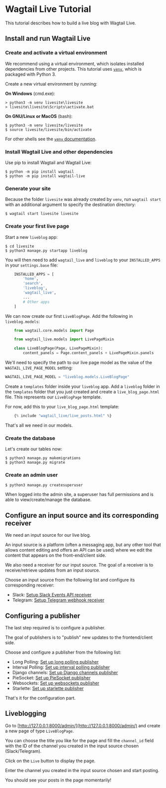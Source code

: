 # Wagtail Live Tutorial

This tutorial describes how to build a live blog with Wagtail Live.

## Install and run Wagtail Live

### Create and activate a virtual environment

We recommend using a virtual environment, which isolates installed dependencies from other projects.
This tutorial uses [`venv`](https://docs.python.org/3/tutorial/venv.html), which is packaged with Python 3.

Create a new virtual environment by running:

**On Windows** (cmd.exe):

```doscon
> python3 -m venv livesite\livesite
> livesite\livesite\Scripts\activate.bat
```

**On GNU/Linux or MacOS** (bash):

```console
$ python3 -m venv livesite/livesite
$ source livesite/livesite/bin/activate
```

For other shells see the [`venv` documentation](https://docs.python.org/3/library/venv.html).



### Install Wagtail Live and other dependencies

Use pip to install Wagtail and Wagtail Live:

```console
$ python -m pip install wagtail
$ python -m pip install wagtail-live
```

### Generate your site

Because the folder `livesite` was already created by `venv`, run `wagtail start` with an additional argument to specify the destination directory:

```console
$ wagtail start livesite livesite
```

### Create your first live page

Start a new `liveblog` app:

```console
$ cd livesite
$ python3 manage.py startapp liveblog
```

You will then need to add `wagtail_live` and `liveblog` to your `INSTALLED_APPS` in your `settings.base` file:
```python
    INSTALLED_APPS = [
        'home',
        'search',
        'liveblog',
        'wagtail_live',
        ...
        # Other apps
    ]
```

We can now create our first `LiveBlogPage`. Add the following in `liveblog.models`:
```python
    from wagtail.core.models import Page

    from wagtail_live.models import LivePageMixin

    class LiveBlogPage(Page, LivePageMixin):
        content_panels = Page.content_panels + LivePageMixin.panels
```

We'll need to specify the path to our live page model as the value of the `WAGTAIL_LIVE_PAGE_MODEL` setting:

```python
WAGTAIL_LIVE_PAGE_MODEL = "liveblog.models.LiveBlogPage"
```

Create a `templates` folder inside your `liveblog` app. Add a `liveblog` folder in the `templates` folder that you just created and create a `live_blog_page.html` file. This represents our `LiveBlogPage` template.

For now, add this to your `live_blog_page.html` template:
```python
    {% include "wagtail_live/live_posts.html" %}
```
That's all we need in our models.

### Create the database

Let's create our tables now:

```console
$ python3 manage.py makemigrations
$ python3 manage.py migrate
```

### Create an admin user

```console
$ python3 manage.py createsuperuser
```

When logged into the admin site, a superuser has full permissions and is able to view/create/manage the database.

## Configure an input source and its corresponding receiver

We need an input source for our live blog.

An input source is a platform (often a messaging app, but any other tool that allows content editing and offers an API can be used) where we edit the content that appears on the front-end/client side.

We also need a receiver for our input source. The goal of a receiver is to receive/retrieve updates from an input source.

Choose an input source from the following list and configure its corresponding receiver:

- Slack: [Setup Slack Events API receiver](receivers/setup_slack.md)
- Telegram: [Setup Telegram webhook receiver](receivers/setup_telegram.md)

## Configuring a publisher

The last step required is to configure a publisher.

The goal of publishers is to "publish" new updates to the frontend/client side.

Choose and configure a publisher from the following list:

- Long Polling: [Set up long polling publisher](publishers/setup_long_polling.md)
- Interval Polling: [Set up interval polling publisher](publishers/setup_interval_polling.md)
- Django channels: [Set up Django channels publisher](publishers/setup_django_channels.md)
- PieSocket: [Set up PieSocket publisher](publishers/setup_piesocket.md)
- Websockets: [Set up websockets publisher](publishers/setup_websockets.md)
- Starlette: [Set up starlette publisher](publishers/setup_starlette.md)

That's it for the configuration part.

## Liveblogging

Go to [http://127.0.0.1:8000/admin/](http://127.0.0.1:8000/admin/) and create a new page of type `LiveBlogPage`.

You can choose the title you like for the page and fill the `channel_id` field with the ID of the channel you created in the input source chosen (Slack/Telegram).

Click on the `Live` button to display the page.

Enter the channel you created in the input source chosen and start posting.

You should see your posts in the page momentarily!
